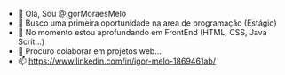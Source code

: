 - 👋 Olá, Sou @IgorMoraesMelo
- 👀 Busco uma primeira oportunidade na area de programação (Estágio)
- 🌱 No momento estou aprofundando em FrontEnd (HTML, CSS, Java Scrit...)
- 💞️ Procuro colaborar em projetos web...
- 📫 https://www.linkedin.com/in/igor-melo-1869461ab/

<!---
IgorMoraesMelo/IgorMoraesMelo is a ✨ special ✨ repository because its `README.md` (this file) appears on your GitHub profile.
You can click the Preview link to take a look at your changes.
--->
